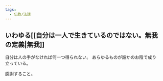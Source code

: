 ```yaml
---
tags:
  - 仏教/法話
---
```

## いわゆる[[自分は一人で生きているのではない。無我の定義|無我]]

自分は人の手がなければ何一つ得られない。
あらゆるものが誰かのお陰で成り立っている。

感謝すること。